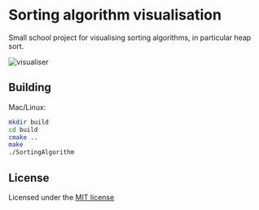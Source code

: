 # Sorting algorithm visualisation
Small school project for visualising sorting algorithms, in particular heap sort.

![visualiser](./vis.gif)

## Building
Mac/Linux:
```bash
mkdir build
cd build
cmake ..
make
./SortingAlgorithm
```

## License
Licensed under the [MIT license](https://github.com/xyl1t/SortingAlgorithms/blob/1.0/LICENSE.md)
